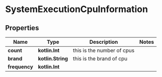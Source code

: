 
# SystemExecutionCpuInformation

## Properties
Name | Type | Description | Notes
------------ | ------------- | ------------- | -------------
**count** | **kotlin.Int** | this is the number of cpus | 
**brand** | **kotlin.String** | this is the brand of cpu | 
**frequency** | **kotlin.Int** |  | 



